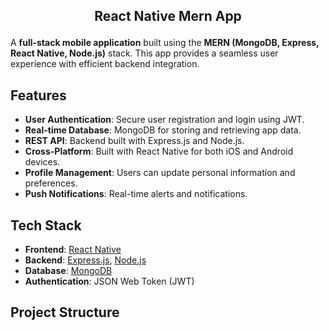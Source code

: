 ## <p align="center">React Native Mern App</p>
A **full-stack mobile application** built using the **MERN (MongoDB, Express, React Native, Node.js)** stack. This app provides a seamless user experience with efficient backend integration.

## Features

- **User Authentication**: Secure user registration and login using JWT.
- **Real-time Database**: MongoDB for storing and retrieving app data.
- **REST API**: Backend built with Express.js and Node.js.
- **Cross-Platform**: Built with React Native for both iOS and Android devices.
- **Profile Management**: Users can update personal information and preferences.
- **Push Notifications**: Real-time alerts and notifications.

## Tech Stack

- **Frontend**: [React Native](https://reactnative.dev/)
- **Backend**: [Express.js](https://expressjs.com/), [Node.js](https://nodejs.org/)
- **Database**: [MongoDB](https://www.mongodb.com/)
- **Authentication**: JSON Web Token (JWT)

## Project Structure
